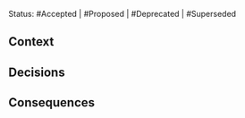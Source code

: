 Status: #Accepted | #Proposed | #Deprecated | #Superseded
 
## Context


## Decisions


## Consequences



